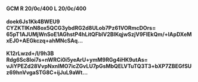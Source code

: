 #### GCM R 20/0c/400 L 20/0c/400
**doek6Js1Kk4BWEU9**<br/>**CYZKTlKnN8ox5QCG3ybdRG2d8ULob7Pz61VORmcDOrs=**<br/>**65pT1AJUMjWnSoE1AGhstP4hLitQFblV2BlKqjwSzjV9FlEkQm/+lApDXeMxEJ0+AEGkczq+ahMNcSAq...**<br/><br/>
**K12rLwzd+/l/9h3B**<br/>**Rdg6Sc8Ioi7s+nWRCi0i5yeArU+ymM9RGg4iHK9utAs=**<br/>**vJiYPEZd28VvpNxnIMO7icZGvLU7pGsMbQELVTuTQ3T3+bXP7ZBEGfSUz69hnVvgaSTG8C+ijJuL9aWt...**